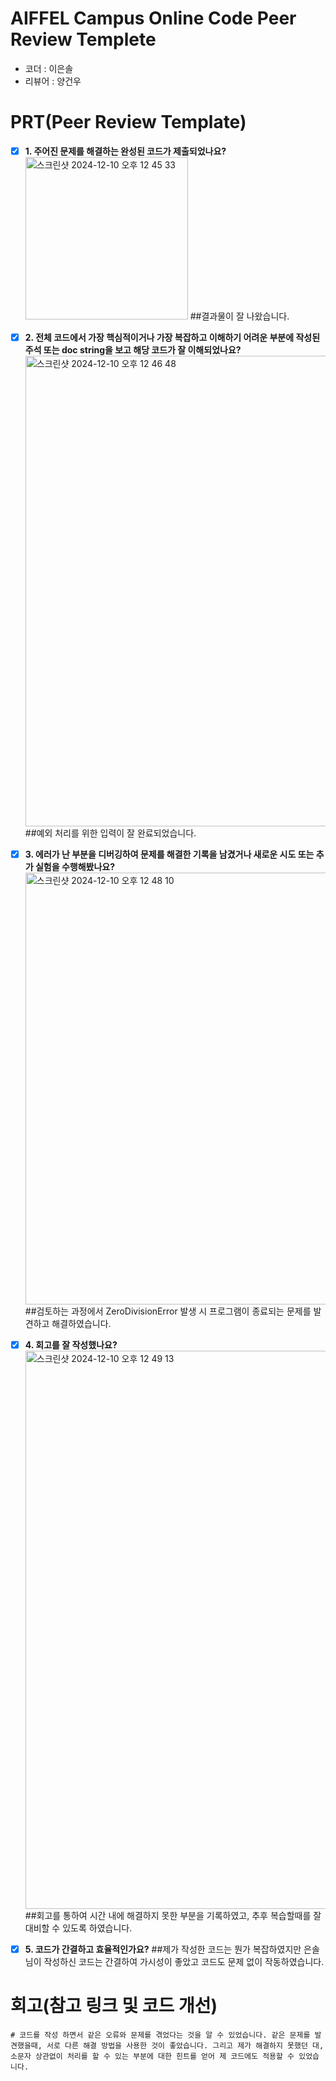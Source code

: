 # AIFFEL Campus Online Code Peer Review Templete
- 코더 : 이은솔
- 리뷰어 : 양건우


# PRT(Peer Review Template)
- [X]  **1. 주어진 문제를 해결하는 완성된 코드가 제출되었나요?**
       <img width="260" alt="스크린샷 2024-12-10 오후 12 45 33" src="https://github.com/user-attachments/assets/b40722f8-224f-49ab-9db4-4396078e42ca">
     ##결과물이 잘 나왔습니다.
    
- [X]  **2. 전체 코드에서 가장 핵심적이거나 가장 복잡하고 이해하기 어려운 부분에 작성된 
주석 또는 doc string을 보고 해당 코드가 잘 이해되었나요?**
   <img width="753" alt="스크린샷 2024-12-10 오후 12 46 48" src="https://github.com/user-attachments/assets/c8f960ae-8299-4570-9a8d-c2c12a5f3061">
     ##예외 처리를 위한 입력이 잘 완료되었습니다.
        
- [X]  **3. 에러가 난 부분을 디버깅하여 문제를 해결한 기록을 남겼거나
새로운 시도 또는 추가 실험을 수행해봤나요?**
   <img width="691" alt="스크린샷 2024-12-10 오후 12 48 10" src="https://github.com/user-attachments/assets/f7055418-8d84-409e-ac02-75619fca7386">
     ##검토하는 과정에서 ZeroDivisionError 발생 시 프로그램이 종료되는 문제를 발견하고 해결하였습니다.
       
- [X]  **4. 회고를 잘 작성했나요?**
    <img width="893" alt="스크린샷 2024-12-10 오후 12 49 13" src="https://github.com/user-attachments/assets/69ca7a18-1564-4bac-959f-74cff023bead">
     ##회고를 통하여 시간 내에 해결하지 못한 부분을 기록하였고, 추후 복습할때를 잘 대비할 수 있도록 하였습니다.
        
- [X]  **5. 코드가 간결하고 효율적인가요?**
     ##제가 작성한 코드는 뭔가 복잡하였지만 은솔님이 작성하신 코드는 간결하여 가시성이 좋았고 코드도 문제 없이 작동하였습니다.


# 회고(참고 링크 및 코드 개선)
```
# 코드를 작성 하면서 같은 오류와 문제를 겪었다는 것을 알 수 있었습니다. 같은 문제를 발견했을때, 서로 다른 해결 방법을 사용한 것이 좋았습니다. 그리고 제가 해결하지 못했던 대,소문자 상관없이 처리를 할 수 있는 부분에 대한 힌트를 얻어 제 코드에도 적용할 수 있었습니다.
```
